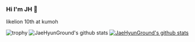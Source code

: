### Hi I'm JH 👋

likelion 10th at kumoh

![trophy](https://github-profile-trophy.vercel.app/?username=JaeHyunGround)
![JaeHyunGround's github stats](https://github-readme-stats.vercel.app/api?username=JaeHyunGround&show_icons=true)
[![JaeHyunGround's github stats](https://github-readme-stats.vercel.app/api/top-langs/?username=JaeHyunGround&show_icons=true&hide_border=true&title_color=004386&icon_color=004386&layout=compact)](https://github.com/JaeHyunGround)

